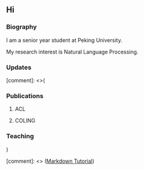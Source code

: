## Hi



### Biography

I am a senior year student at Peking University.

My research interest is Natural Language Processing.

### Updates



[comment]: <>(
### Publications

1. ACL

2. COLING

### Teaching
)



[comment]: <> ([Markdown Tutorial](/tutorial.md))
